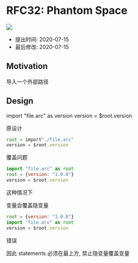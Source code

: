 RFC32: Phantom Space
====================
![](https://img.shields.io/badge/Stage-Proposal-inactive.svg?style=flat-square)

- 提出时间: 2020-07-15
- 最后修改: 2020-07-15

## Motivation
导入一个外部路径

## Design

import "file.arc" as version
version = $root.version

原设计

```js
root = import"./file.arc"
version = $root.version
```

覆盖问题

```js
import "file.arc" as root
root = {version: "1.0.0"}
version = $root.version
```

这种情况下

变量会覆盖隐变量


```js
root = {version: "1.0.0"}
import "file.arc" as root
version = $root.version
```


错误

因此 statements 必须在最上方, 禁止隐变量覆盖变量
